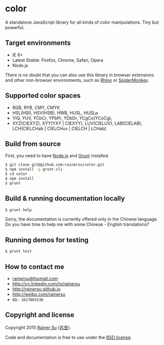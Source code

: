 # color
A standalone JavaScript library for all kinds of color manipulations. Tiny but powerful. 


Target environments
-------------------

- IE 6+
- Latest Stable: Firefox, Chrome, Safari, Opera
- Node.js

There is no doubt that you can also use this library in browser extensions and other non-browser environments, such as [Rhino](https://github.com/mozilla/rhino) or [SpiderMonkey](https://developer.mozilla.org/en-US/docs/Mozilla/Projects/SpiderMonkey?redirectlocale=en-US&redirectslug=SpiderMonkey).

Supported color spaces
----------------------

- RGB, RYB, CMY, CMYK
- HSL(HSI), HSV(HSB), HWB, HUSL, HUSLp
- YIQ, YUV, YCbCr, YPbPr, YDbDr, YCgCo(YCoCg), 
- XYZ(CIEXYZ), XYY(YXY | CIEXYY), LUV(CIELUV), LAB(CIELAB), LCH(CIELCHab | CIELCHuv | CIELCH | LCHab)

Build from source
-----------------

First, you need to have [Node.js](https://nodejs.org/) and [Grunt](http://gruntjs.com/) installed.

```bash
$ git clone git@github.com:rainersu/color.git
$ npm install -g grunt-cli
$ cd color
$ npm install
$ grunt
```

Build & running documentation locally
-------------------------------------

```bash
$ grunt help
```

Sorry, the documentation is currently offered only in the Chinese language. Do you have time to help me with some Chinese - English translations?

Running demos for testing
-------------------------

```bash
$ grunt test
```

How to contact me
-----------------

- rainersu@foxmail.com
- http://cn.linkedin.com/in/rainersu
- http://rainersu.github.io
- http://weibo.com/rainersu
- ``QQ: 2627001536``

Copyright and license
---------------------

Copyright 2015 [Rainer Su](mailto:rainersu@foxmail.com) ([苏昱](http://cn.linkedin.com/in/rainersu)).

Code and documentation is free to use under the [BSD license](https://github.com/rainersu/color/blob/master/LICENSE.md).
